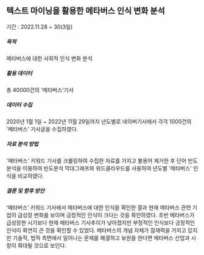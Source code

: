 
## 텍스트 마이닝을 활용한 메타버스 인식 변화 분석

기간 : 2022.11.28 ~ 30(3일)

##### 목적
메타버스에 대한 사회적 인식 변화 분석

##### 활용 데이터
총 40000건의 '메타버스'기사

##### 데이터 수집
2020년 1월 1일 ~ 2022년 11월 29일까지 년도별로 네이버기사에서 각각 1000건의 '메타버스' 기사글을 수집하였다.

##### 자료 분석 방법
'메타버스' 키워드 기사를 크롤링하여 수집한 자료를 가지고 불용어 제거한 후 단어 빈도 분석을 이용하여 빈도분석 막대그래프와 워드클라우드를 사용하여 년도별 '메타버스' 인식을 비교하였다.

##### 결론 및 향후 방안
‘메타버스’ 키워드 기사에서 메타버스에 대한 인식을 확인한 결과 현재 메타버스 관련 기업이 급성장 변화를 보이며 긍정적인 인식이 크다는 것을 확인하였다. 
초반 메타버스가 급성장한 시기보다 현재 메타버스 기사추이가 낮아졌지만 부정적인 인식보다 긍정적인 인식이 확연히 큰 것을 확인할 수 있었다. 
메타버스의 개념 자체가 잠재력을 가지고 있지만 기술적, 법적 측면에서 일어나는 문제를 해결하고 보완을 한다면 메타버스 산업과 시장이 확대될 것으로 보인다.
